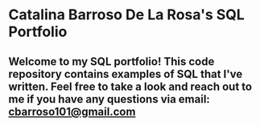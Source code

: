# Catalina Barroso De La Rosa's SQL Portfolio

## Welcome to my SQL portfolio! This code repository contains examples of SQL that I've written. Feel free to take a look and reach out to me if you have any questions via email: cbarroso101@gmail.com 
